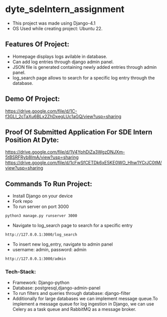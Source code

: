 # dyte_sdeIntern_assignment


- This project was made using Django-4.1
- OS Used while creating project: Ubuntu 22.

## Features Of Project:

- Homepage displays logs avilable in database.
- Can add log entries through django admin panel.
- JSON file is generated containing newly added entries through admin panel.
- log_search page allows to search for a specific log entry through the database.

## Demo Of Project: 

https://drive.google.com/file/d/1C-f3GLI_2cTaXu6BLx2ZhDxegLUc1aGQ/view?usp=sharing

## Proof Of Submitted Application For SDE Intern Position At Dyte:

https://drive.google.com/file/d/1V4YphDiZa3WgzDNJXm-5tBSRFRyb8ImA/view?usp=sharing
https://drive.google.com/file/d/1cFwSfCETDk6xE5KE0WO_Hhw1YCrJC0tM/view?usp=sharing

## Commands To Run Project:

- Install Django on your device
- Fork repo
- To run server on port 3000
  
```bash
python3 manage.py runserver 3000

```
- Navigate to log_search page to search for a specific entry

```bash
http://127.0.0.1:3000/log_search
```
- To insert new log_entry, navigate to admin panel
- username: admin, password: admin

```bash
http://127.0.0.1:3000/admin
```

### Tech-Stack:

- Framework: Django-python
- Database: postgresql,django-admin-panel
- To run filters and queries through database: django-filter
- Additionally for large databases we can implement message queue.To implement a message queue for log ingestion in Django, we can use Celery as a task queue and RabbitMQ as a message broker. 

